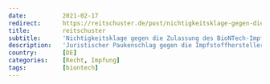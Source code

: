 ```yaml
---
date:          2021-02-17
redirect:      https://reitschuster.de/post/nichtigkeitsklage-gegen-die-zulassung-des-biontech-impfstoffs/
title:         reitschuster
subtitle:      'Nichtigkeitsklage gegen die Zulassung des BioNTech-Impfstoffs'
description:   'Juristischer Paukenschlag gegen die Impfstoffhersteller: Eine Nichtigkeitsklage soll die zentralisierte Zulassung des BioNTech-Impfstoffs "Comirnaty" unterbinden. Kläger sind 36 Südtiroler.'
country:       [DE]
categories:    [Recht, Impfung]
tags:          [biontech]
---
```

